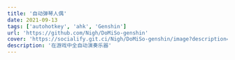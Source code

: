 ```yaml
---
title: '自动弹琴人偶'
date: 2021-09-13
tags: ['autohotkey', 'ahk', 'Genshin']
url: 'https://github.com/Nigh/DoMiSo-genshin'
cover: 'https://socialify.git.ci/Nigh/DoMiSo-genshin/image?description=1&font=Jost&logo=https%3A%2F%2Fraw.githubusercontent.com%2FNigh%2FDoMiSo-genshin%2Fgenshin%2Flogo.png&name=1&pattern=Plus&theme=Auto'
description: '在游戏中全自动演奏乐器'
---
```

